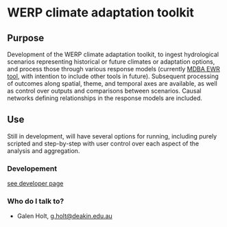 # WERP climate adaptation toolkit

## Purpose
Development of the WERP climate adaptation toolkit, to ingest hydrological scenarios representing historical or future climates or adaptation options, and process those through various response models (currently [MDBA EWR tool](https://github.com/MDBAuth/EWR_tool), with intention to include other tools in future). Subsequent processing of outcomes along spatial, theme, and temporal axes are available, as well as control over outputs and comparisons between scenarios. Causal networks defining relationships in the response models are included.

## Use
Still in development, will have several options for running, including purely scripted and step-by-step with user control over each aspect of the analysis and aggregation.

### Developement 
[see developer page](developer.md)

### Who do I talk to? ###

* Galen Holt, g.holt@deakin.edu.au
